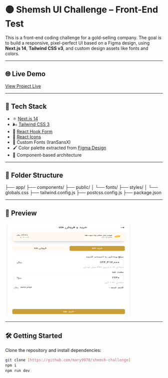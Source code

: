 # 🟡 Shemsh UI Challenge – Front-End Test

This is a front-end coding challenge for a gold-selling company. The goal is to build a responsive, pixel-perfect UI based on a Figma design, using **Next.js 14**, **Tailwind CSS v3**, and custom design assets like fonts and colors.

---
## 🌐 Live Demo

[View Project Live](https://shemsh-challlenge.vercel.app/)

--- 

## 🚀 Tech Stack


- ⚛️ [Next.js 14](https://nextjs.org/)
- 🌬️ [Tailwind CSS 3](https://tailwindcss.com/)
- 📝 [React Hook Form](https://www.react-hook-form.com/)
- 💠 [React Icons](https://react-icons.github.io/react-icons/)
- 🎨 Custom Fonts (IranSansX)
- 🖌️ Color palette extracted from [Figma Design](https://www.figma.com/design/4WLpksw7ekGeWm5PL34GPA/front-ent-test?node-id=0-1&p=f&t=aoIzjAMM6CZRE2Ez-0)
- 🧱 Component-based architecture


---

## 📁 Folder Structure

├── app/ ├── components/ ├── public/ │ └── fonts/ ├── styles/ │ └── globals.css ├── tailwind.config.js ├── postcss.config.js ├── package.json

---

## 📸 Preview

<img src="./assets/review.png" alt="Project Preview" width="400" height="300" />

---

## 🛠️ Getting Started

Clone the repository and install dependencies:

```bash
git clone [https://github.com/mary9978/shemsh-challenge]
npm i
npm run dev
